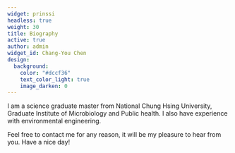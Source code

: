 ```yaml
---
widget: prinssi
headless: true
weight: 30
title: Biography
active: true
author: admin
widget_id: Chang-You Chen
design:
  background:
    color: "#dccf36"
    text_color_light: true
    image_darken: 0
---
```

I am a science graduate master from National Chung Hsing University, Graduate Institute of Microbiology and Public health. I also have experience with environmental engineering.



Feel free to contact me for any reason, it will be my pleasure to hear from you. Have a nice day!